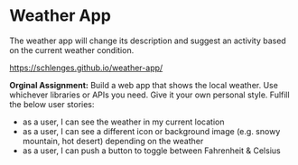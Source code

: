 # Weather App

The weather app will change its description and suggest an activity based on the current weather condition.

https://schlenges.github.io/weather-app/

**Orginal Assignment:** Build a web app that shows the local weather. Use whichever libraries or APIs you need. Give it your own personal style. Fulfill the below user stories:

- as a user, I can see the weather in my current location
- as a user, I can see a different icon or background image (e.g. snowy mountain, hot desert) depending on the weather
- as a user, I can push a button to toggle between Fahrenheit & Celsius
